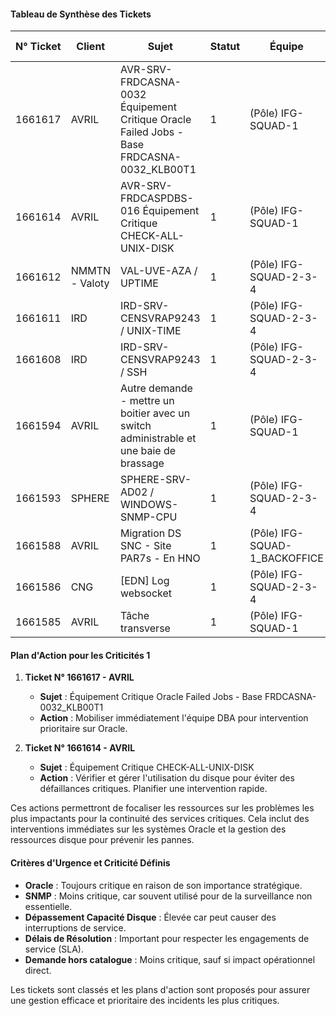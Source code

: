 #### Tableau de Synthèse des Tickets

| N° Ticket | Client       | Sujet                                                                                                    | Statut | Équipe               | Heure de Détection | Criticité | Pourquoi Urgent                                      |
|-----------|--------------|----------------------------------------------------------------------------------------------------------|--------|----------------------|--------------------|-----------|----------------------------------------------------|
| 1661617   | AVRIL        | AVR-SRV-FRDCASNA-0032 Équipement Critique Oracle Failed Jobs - Base FRDCASNA-0032_KLB00T1                | 1      | (Pôle) IFG-SQUAD-1   | 23:55              | 1         | Oracle toujours critique                            |
| 1661614   | AVRIL        | AVR-SRV-FRDCASPDBS-016 Équipement Critique CHECK-ALL-UNIX-DISK                                           | 1      | (Pôle) IFG-SQUAD-1   | 23:08              | 2         | Dépassement capacité disque                         |
| 1661612   | NMMTN - Valoty | VAL-UVE-AZA / UPTIME                                                                                    | 1      | (Pôle) IFG-SQUAD-2-3-4 | 21:52              | 2         | Délais de résolution comprimé                      |
| 1661611   | IRD          | IRD-SRV-CENSVRAP9243 / UNIX-TIME                                                                         | 1      | (Pôle) IFG-SQUAD-2-3-4 | 21:30              | 2         | Délais de résolution comprimé                      |
| 1661608   | IRD          | IRD-SRV-CENSVRAP9243 / SSH                                                                               | 1      | (Pôle) IFG-SQUAD-2-3-4 | 21:12              | 2         | Délais de résolution comprimé                      |
| 1661594   | AVRIL        | Autre demande - mettre un boitier avec un switch administrable et une baie de brassage                   | 1      | (Pôle) IFG-SQUAD-1   | 17:52              | 3         | Demande hors catalogue                              |
| 1661593   | SPHERE       | SPHERE-SRV-AD02 / WINDOWS-SNMP-CPU                                                                       | 1      | (Pôle) IFG-SQUAD-2-3-4 | 17:50              | 5         | SNMP moins critique                                 |
| 1661588   | AVRIL        | Migration DS SNC - Site PAR7s - En HNO                                                                    | 1      | (Pôle) IFG-SQUAD-1_BACKOFFICE | 17:15      | 2         | Dépassement délai intervention                      |
| 1661586   | CNG          | [EDN] Log websocket                                                                                       | 1      | (Pôle) IFG-SQUAD-2-3-4 | 17:12              | 3         | Demande service                                     |
| 1661585   | AVRIL        | Tâche transverse                                                                                         | 1      | (Pôle) IFG-SQUAD-1   | 17:11              | 3         | Demande interne                                     |

#### Plan d'Action pour les Criticités 1

1. **Ticket N° 1661617 - AVRIL**
   - **Sujet** : Équipement Critique Oracle Failed Jobs - Base FRDCASNA-0032_KLB00T1
   - **Action** : Mobiliser immédiatement l'équipe DBA pour intervention prioritaire sur Oracle.

2. **Ticket N° 1661614 - AVRIL**
   - **Sujet** : Équipement Critique CHECK-ALL-UNIX-DISK
   - **Action** : Vérifier et gérer l'utilisation du disque pour éviter des défaillances critiques. Planifier une intervention rapide.

Ces actions permettront de focaliser les ressources sur les problèmes les plus impactants pour la continuité des services critiques. Cela inclut des interventions immédiates sur les systèmes Oracle et la gestion des ressources disque pour prévenir les pannes.

#### Critères d'Urgence et Criticité Définis
- **Oracle** : Toujours critique en raison de son importance stratégique.
- **SNMP** : Moins critique, car souvent utilisé pour de la surveillance non essentielle.
- **Dépassement Capacité Disque** : Élevée car peut causer des interruptions de service.
- **Délais de Résolution** : Important pour respecter les engagements de service (SLA).
- **Demande hors catalogue** : Moins critique, sauf si impact opérationnel direct.

Les tickets sont classés et les plans d'action sont proposés pour assurer une gestion efficace et prioritaire des incidents les plus critiques.